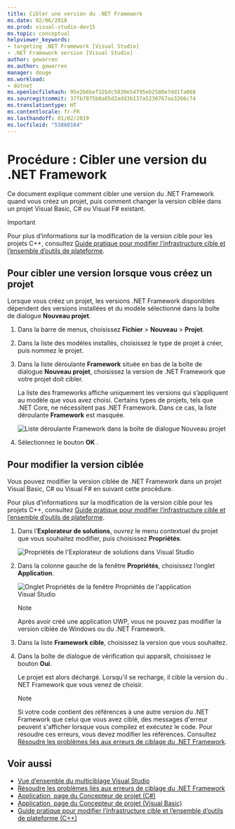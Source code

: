 ```yaml
---
title: Cibler une version du .NET Framework
ms.date: 02/06/2018
ms.prod: visual-studio-dev15
ms.topic: conceptual
helpviewer_keywords:
- targeting .NET Framework [Visual Studio]
- .NET Framework version [Visual Studio]
author: gewarren
ms.author: gewarren
manager: douge
ms.workload:
- dotnet
ms.openlocfilehash: 95e2b6bef32bdc5830e54795eb2580e7dd1fa068
ms.sourcegitcommit: 37fb7075b0a65d2add3b137a5230767aa3266c74
ms.translationtype: HT
ms.contentlocale: fr-FR
ms.lasthandoff: 01/02/2019
ms.locfileid: "53860164"
---
```

# <a name="how-to-target-a-version-of-the-net-framework"></a>Procédure : Cibler une version du .NET Framework

Ce document explique comment cibler une version du .NET Framework quand vous créez un projet, puis comment changer la version ciblée dans un projet Visual Basic, C# ou Visual F# existant.

> [!IMPORTANT]
> Pour plus d’informations sur la modification de la version cible pour les projets C++, consultez [Guide pratique pour modifier l’infrastructure cible et l’ensemble d’outils de plateforme](/cpp/build/how-to-modify-the-target-framework-and-platform-toolset).

## <a name="to-target-a-version-when-you-create-a-project"></a>Pour cibler une version lorsque vous créez un projet

Lorsque vous créez un projet, les versions .NET Framework disponibles dépendent des versions installées et du modèle sélectionné dans la boîte de dialogue **Nouveau projet**.

1. Dans la barre de menus, choisissez **Fichier** > **Nouveau** > **Projet**.

1. Dans la liste des modèles installés, choisissez le type de projet à créer, puis nommez le projet.

1. Dans la liste déroulante **Framework** située en bas de la boîte de dialogue **Nouveau projet**, choisissez la version de .NET Framework que votre projet doit cibler.

    La liste des frameworks affiche uniquement les versions qui s’appliquent au modèle que vous avez choisi. Certains types de projets, tels que .NET Core, ne nécessitent pas .NET Framework. Dans ce cas, la liste déroulante **Framework** est masquée.

    ![Liste déroulante Framework dans la boîte de dialogue Nouveau projet](media/vside-newproject-framework.png)

1. Sélectionnez le bouton **OK** .

## <a name="to-change-the-targeted-version"></a>Pour modifier la version ciblée

Vous pouvez modifier la version ciblée de .NET Framework dans un projet Visual Basic, C# ou Visual F# en suivant cette procédure.

Pour plus d’informations sur la modification de la version cible pour les projets C++, consultez [Guide pratique pour modifier l’infrastructure cible et l’ensemble d’outils de plateforme](/cpp/build/how-to-modify-the-target-framework-and-platform-toolset).

1. Dans l’**Explorateur de solutions**, ouvrez le menu contextuel du projet que vous souhaitez modifier, puis choisissez **Propriétés**.

    ![Propriétés de l'Explorateur de solutions dans Visual Studio](../ide/media/vs_slnexplorer_properties.png)

1. Dans la colonne gauche de la fenêtre **Propriétés**, choisissez l’onglet **Application**.

    ![Onglet Propriétés de la fenêtre Propriétés de l'application Visual Studio](../ide/media/vs_slnexplorer_properties_applicationtab.png)

    > [!NOTE]
    > Après avoir créé une application UWP, vous ne pouvez pas modifier la version ciblée de Windows ou du .NET Framework.

1. Dans la liste **Framework cible**, choisissez la version que vous souhaitez.

1. Dans la boîte de dialogue de vérification qui apparaît, choisissez le bouton **Oui**.

    Le projet est alors déchargé. Lorsqu'il se recharge, il cible la version du . NET Framework que vous venez de choisir.

    > [!NOTE]
    > Si votre code contient des références à une autre version du .NET Framework que celui que vous avez ciblé, des messages d'erreur peuvent s'afficher lorsque vous compilez et exécutez le code. Pour résoudre ces erreurs, vous devez modifier les références. Consultez [Résoudre les problèmes liés aux erreurs de ciblage du .NET Framework](../msbuild/troubleshooting-dotnet-framework-targeting-errors.md).

## <a name="see-also"></a>Voir aussi

- [Vue d’ensemble du multiciblage Visual Studio](../ide/visual-studio-multi-targeting-overview.md)
- [Résoudre les problèmes liés aux erreurs de ciblage du .NET Framework](../msbuild/troubleshooting-dotnet-framework-targeting-errors.md)
- [Application, page du Concepteur de projet (C#)](../ide/reference/application-page-project-designer-csharp.md)
- [Application, page du Concepteur de projet (Visual Basic)](../ide/reference/application-page-project-designer-visual-basic.md)
- [Guide pratique pour modifier l’infrastructure cible et l’ensemble d’outils de plateforme (C++)](/cpp/build/how-to-modify-the-target-framework-and-platform-toolset)
